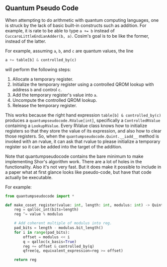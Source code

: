 Quantum Pseudo Code
-------------------

When attempting to do arithmetic with quantum computing languages, one is struck
by the lack of basic built-in constructs such as addition.
For example, it is rate to be able to type `a += b` instead of
`CuccaroLittleEndianAdder(b, a)`.
Cosim's goal is to be like the former, instead of the latter.

For example, assuming `a`, `b`, and `c` are quantum values, the line

```python
a += table[b] & controlled_by(c)
```

will perform the following steps:

1. Allocate a temporary register.
2. Initialize the temporary register using a controlled QROM lookup with address `b` and control `c`. 
3. Add the temporary register's value into `a`.
4. Uncompute the controlled QROM lookup.
5. Release the temporary register.

This works because the right hand expression `table[b] & controlled_by(c)`
produces a `quantumpseudocode.RValue[int]`, specifically a `ControlledRValue` containing a
`LookupRValue`.
Every RValue class knows how to initialize registers so that they store the
value of its expression, and also how to clear those registers.
So, when the `quantumpseudocode.Quint.__iadd__` method is invoked with an rvalue, it can
ask that rvalue to please initialize a temporary register so it can be added
into the target of the addition.

Note that quantumpseudocode contains the bare minimum to make implementing Shor's algorithm
work.
There are a lot of holes in the functionality.
Also it's not very fast.
But it does make it possible to include in a paper what at first glance looks
like pseudo-code, but have that code actually be executable.

For example:

```python
from quantumpseudocode import *

def make_coset_register(value: int, length: int, modulus: int) -> Quint:
    reg = qalloc_int(bits=length)
    reg ^= value % modulus

    # Add coherent multiple of modulus into reg.
    pad_bits = length - modulus.bit_length()
    for i in range(pad_bits):
        offset = modulus << i
        q = qalloc(x_basis=True)
        reg += offset & controlled_by(q)
        qfree(q, equivalent_expression=reg >= offset)

    return reg
```
